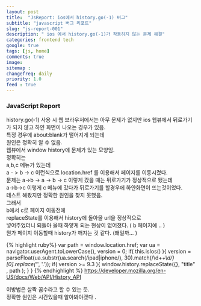 ```yaml
---
layout: post
title:  "JsReport: ios에서 history.go(-1) 버그"
subtitle: "javascript 버그 리포트"
slug: "js-report-001" 
description: " ios 에서 history.go(-1)가 작동하지 않는 문제 해결"
categories: frontend tech
google: true 
tags: [js, home]
comments: true 
image:
sitemap : 
changefreq: daily
priority: 1.0
feed : true 
---
```


### JavaScript Report 

history.go(-1) 사용 시 웹 브라우저에서는 아무 문제가 없지만 
ios 웹뷰에서 뒤로가기가 되지 않고 하얀 화면이 나오는 경우가 있음. <br>
특정 경우에 about:blank가 떨어지게 되는데 <br>
원인은 정확히 알 수 없음. <br>
웹뷰에서 window history에 문제가 있는 모양임. <br>
정확히는 <br>
a,b,c 메뉴가 있는데  <br>
a - >  b ->  c  이런식으로 location.href 를 이용해서 페이지를 이동시켰다.  <br>
문제는 a->b -> a -> b -> c 이렇게 갔을 때는 뒤로가기가 정상적으로 됐는데 <br>
a->b->c  이렇게 c 메뉴에 갔다가 뒤로가기를 할경우에 하얀화면이 뜨는것이었다. <br>
테스트 해봤지만 정확한 원인을 찾지 못했음.<br>
그래서 <br>
b에서 c로 페이지 이동전에 <br>
replaceState를 이용해서 history에 돌아올 url을 정상적으로 <br>
넣어주었더니 되돌아 올때 하얗게 되는 현상이 없어졌다. ( b 페이지에 .. ) <br>
뭔가 페이지 이동할때 history가 깨지는 것 같다. (왜일까... ) <br>


{% highlight ruby%} 
var path = window.location.href;
var ua = navigator.userAgent.toLowerCase(),
version = 0;
if( this.isIos() ){
version = parseFloat(ua.substr(ua.search(/ipad|iphone/), 30).match(/\d+_+\d/)[0].replace('_', '.'));
if( version >= 9.3 ){
window.history.replaceState({}, "title" , path );
}
}
{% endhighlight %}
[https://developer.mozilla.org/en-US/docs/Web/API/History_API ](https://developer.mozilla.org/en-US/docs/Web/API/History_API)

이방법은 살짝 꼼수라고 할 수 있는 듯. <br>
정확한 원인은 시간있을때 알아봐야겠다 . <br>